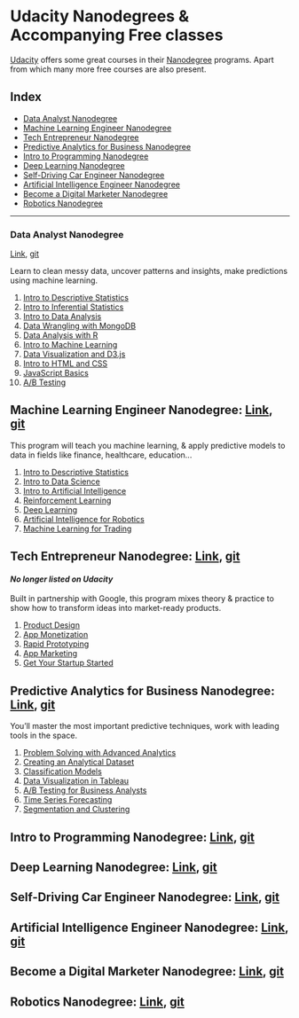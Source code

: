 # Udacity Nanodegrees & Accompanying Free classes

[Udacity](https://www.udacity.com/) offers some great courses in their [Nanodegree](https://www.udacity.com/nanodegree) programs. Apart from which many more free courses are also present.

## Index

  * [Data Analyst Nanodegree](#data-analyst-nanodegree)
  * [Machine Learning Engineer Nanodegree](#machine-learning-engineer-nanodegree)
  * [Tech Entrepreneur Nanodegree](#tech-entrepreneur-nanodegree)
  * [Predictive Analytics for Business Nanodegree](#predictive-analytics-for-business-nanodegree)
  * [Intro to Programming Nanodegree](#intro-to-programming-nanodegree)
  * [Deep Learning Nanodegree](#deep-learning-nanodegree)
  * [Self-Driving Car Engineer Nanodegree](#self-driving-car-engineer-nanodegree)
  * [Artificial Intelligence Engineer Nanodegree](#artificial-intelligence-engineer-nanodegree)
  * [Become a Digital Marketer Nanodegree](#become-a-digital-marketer-nanodegree)
  * [Robotics Nanodegree](#robotics-nanodegree)

---
### Data Analyst Nanodegree
[Link](https://in.udacity.com/course/data-analyst-nanodegree--nd002/), [git]()

Learn to clean messy data, uncover patterns and insights, make predictions using machine learning.

  1.  [Intro to Descriptive Statistics](https://www.udacity.com/courses/intro-to-descriptive-statistics--ud827)
  2.  [Intro to Inferential Statistics](https://www.udacity.com/courses/intro-to-inferential-statistics--ud201)
  3.  [Intro to Data Analysis](https://www.udacity.com/courses/intro-to-data-analysis--ud170)
  4.  [Data Wrangling with MongoDB](https://www.udacity.com/courses/data-wrangling-with-mongodb--ud032)
  5.  [Data Analysis with R](https://www.udacity.com/courses/data-analysis-with-r--ud651)
  6.  [Intro to Machine Learning](https://www.udacity.com/courses/intro-to-machine-learning--ud120)
  7.  [Data Visualization and D3.js](https://www.udacity.com/courses/data-visualization-and-d3js--ud507)
  8.  [Intro to HTML and CSS](https://www.udacity.com/courses/intro-to-html-and-css--ud304)
  9.  [JavaScript Basics](https://www.udacity.com/courses/javascript-basics--ud804)
  10. [A/B Testing](https://www.udacity.com/courses/ab-testing--ud257)


## Machine Learning Engineer Nanodegree: [Link](https://in.udacity.com/course/machine-learning-engineer-nanodegree--nd009/), [git]()

This program will teach you machine learning, & apply predictive models to data in fields like finance, healthcare, education...

  1. [Intro to Descriptive Statistics](https://www.udacity.com/courses/intro-to-descriptive-statistics--ud827)
  2. [Intro to Data Science](https://www.udacity.com/courses/intro-to-data-science--ud359)
  3. [Intro to Artificial Intelligence](https://www.udacity.com/course/intro-to-artificial-intelligence--cs271)
  4. [Reinforcement Learning](https://www.udacity.com/courses/reinforcement-learning--ud600)
  5. [Deep Learning](https://www.udacity.com/courses/deep-learning--ud730)
  6. [Artificial Intelligence for Robotics](https://www.udacity.com/courses/artificial-intelligence-for-robotics--cs373)
  7. [Machine Learning for Trading](https://www.udacity.com/courses/machine-learning-for-trading--ud501)


## Tech Entrepreneur Nanodegree: [Link](), [git]() 

#### _No longer listed on Udacity_

Built in partnership with Google, this program mixes theory & practice to show how to transform ideas into market-ready products.

  1. [Product Design](https://www.udacity.com/courses/product-design--ud509)
  2. [App Monetization](https://www.udacity.com/courses/app-monetization--ud518)
  3. [Rapid Prototyping](https://www.udacity.com/courses/rapid-prototyping--ud723)
  4. [App Marketing](https://www.udacity.com/courses/app-marketing--ud719)
  5. [Get Your Startup Started](https://www.udacity.com/courses/get-your-startup-started--ud806)


## Predictive Analytics for Business Nanodegree: [Link](https://in.udacity.com/course/predictive-analytics-for-business--nd008/), [git]()

You’ll master the most important predictive techniques, work with leading tools in the space.

  1. [Problem Solving with Advanced Analytics](https://www.udacity.com/course/problem-solving-with-advanced-analytics--ud976)
  2. [Creating an Analytical Dataset](https://www.udacity.com/course/creating-an-analytical-dataset--ud977)
  3. [Classification Models](https://www.udacity.com/course/classification-models--ud978)
  4. [Data Visualization in Tableau](https://www.udacity.com/course/data-visualization-in-tableau--ud1006)
  5. [A/B Testing for Business Analysts](https://www.udacity.com/course/ab-testing--ud979)
  6. [Time Series Forecasting](https://www.udacity.com/course/time-series-forecasting--ud980)
  7. [Segmentation and Clustering](https://www.udacity.com/course/segmentation-and-clustering--ud981)
  
  
## Intro to Programming Nanodegree: [Link](https://in.udacity.com/course/intro-to-programming-nanodegree--nd000/), [git]()

## Deep Learning Nanodegree: [Link](https://www.udacity.com/degrees/deep-learning-nanodegree-foundation--nd101), [git]()

## Self-Driving Car Engineer Nanodegree: [Link](https://www.udacity.com/drive), [git]()

## Artificial Intelligence Engineer Nanodegree: [Link](https://www.udacity.com/ai), [git]()

## Become a Digital Marketer Nanodegree: [Link](https://in.udacity.com/course/digital-marketing-nanodegree--nd018/), [git]()

## Robotics Nanodegree: [Link](https://www.udacity.com/robotics), [git]()
